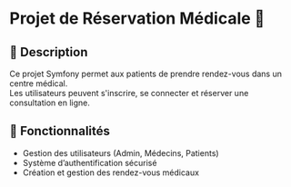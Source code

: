 # Projet de Réservation Médicale 🏥

## 📌 Description
Ce projet Symfony permet aux patients de prendre rendez-vous dans un centre médical.  
Les utilisateurs peuvent s'inscrire, se connecter et réserver une consultation en ligne.

## 📂 Fonctionnalités
- Gestion des utilisateurs (Admin, Médecins, Patients)
- Système d’authentification sécurisé
- Création et gestion des rendez-vous médicaux
